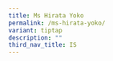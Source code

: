 ```yaml
---
title: Ms Hirata Yoko
permalink: /ms-hirata-yoko/
variant: tiptap
description: ""
third_nav_title: IS
---
```

<p></p>